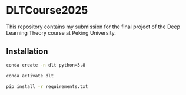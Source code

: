 # DLTCourse2025

This repository contains my submission for the final project of the Deep Learning Theory course at Peking University.

## Installation

```bash
conda create -n dlt python=3.8

conda activate dlt

pip install -r requirements.txt
```
